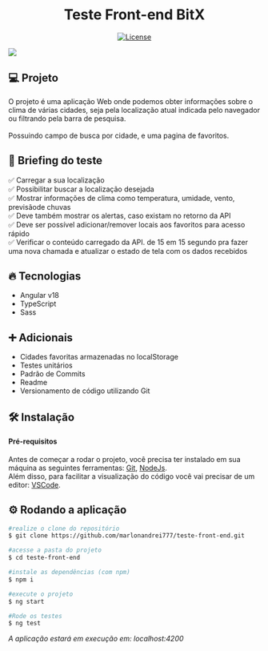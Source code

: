 <h1 align="center">
   Teste Front-end BitX
</h1

<br>

<p align="center">
  <a href="https://github.com/marlonandrei777/teste-front-end/blob/main/LICENSE.md"><img alt="License" src="https://img.shields.io/static/v1?label=license&message=MIT&color=0046FF&labelColor=000000"></a>
</p>

![](.github/niuco.png)

## 💻 Projeto

O projeto é uma aplicação Web onde podemos obter informações sobre o clima de várias cidades, seja pela localização atual indicada pelo navegador ou filtrando pela barra de pesquisa.<br>
<br>
Possuindo campo de busca por cidade, e uma pagina de favoritos.
## 📑 Briefing do teste

✅ Carregar a sua localização<br>
✅ Possibilitar buscar a localização desejada<br>
✅ Mostrar informações de clima como temperatura, umidade, vento, previsãode chuvas<br>
✅ Deve também mostrar os alertas, caso existam no retorno da API<br>
✅ Deve ser possível adicionar/remover locais aos favoritos para acesso rápido<br>
✅ Verificar o conteúdo carregado da API. de 15 em 15 segundo pra fazer uma nova chamada e atualizar o estado de tela com os dados recebidos<br>
## 🔥 Tecnologias

- Angular v18
- TypeScript
- Sass

## ➕	Adicionais
- Cidades favoritas armazenadas no localStorage
- Testes unitários
- Padrão de Commits
- Readme
- Versionamento de código utilizando Git

## 🛠 Instalação

#### Pré-requisitos
Antes de começar a rodar o projeto, você precisa ter instalado em sua máquina as seguintes ferramentas: 
[Git](https://git-scm.com/), [NodeJs](https://nodejs.org/en/).<br>
Além disso, para facilitar a visualização do código você vai precisar de um editor: [VSCode](https://code.visualstudio.com/).

## ⚙ Rodando a aplicação

```bash
#realize o clone do repositório
$ git clone https://github.com/marlonandrei777/teste-front-end.git
```
```bash
#acesse a pasta do projeto
$ cd teste-front-end
```
```bash 
#instale as dependências (com npm)
$ npm i
```
```bash 
#execute o projeto
$ ng start
```
```bash 
#Rode os testes
$ ng test
```
_A aplicação estará em execução em: localhost:4200_
